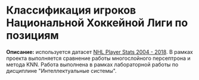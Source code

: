 # Классификация игроков Национальной Хоккейной Лиги по позициям #

**Описание:** используется датасет [NHL Player Stats 2004 - 2018](https://www.kaggle.com/datasets/xavya77/nhl04to18). В рамках проекта выполняется сравнение работы многослойного персептрона и метода KNN. Работа выполнена в рамках лабораторной работы по дисциплине "Интеллектуальные системы".
